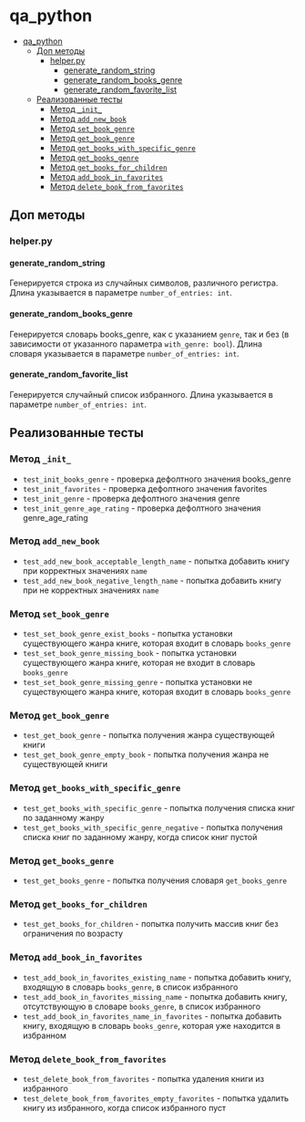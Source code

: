 # qa_python

<!-- TOC -->
* [qa_python](#qa_python)
  * [Доп методы](#доп-методы)
    * [helper.py](#helperpy)
      * [generate_random_string](#generate_random_string)
      * [generate_random_books_genre](#generate_random_books_genre)
      * [generate_random_favorite_list](#generate_random_favorite_list)
  * [Реализованные тесты](#реализованные-тесты)
    * [Метод `_init_`](#метод-_init_)
    * [Метод `add_new_book`](#метод-add_new_book)
    * [Метод `set_book_genre`](#метод-set_book_genre)
    * [Метод `get_book_genre`](#метод-get_book_genre)
    * [Метод `get_books_with_specific_genre`](#метод-get_books_with_specific_genre)
    * [Метод `get_books_genre`](#метод-get_books_genre)
    * [Метод `get_books_for_children`](#метод-get_books_for_children)
    * [Метод `add_book_in_favorites`](#метод-add_book_in_favorites)
    * [Метод `delete_book_from_favorites`](#метод-delete_book_from_favorites)
<!-- TOC -->

## Доп методы

### helper.py

####  generate_random_string

Генерируется строка из случайных символов, различного регистра. Длина указывается в параметре `number_of_entries: int`.

#### generate_random_books_genre

Генерируется словарь books_genre, как с указанием `genre`, так и без (в зависимости от указанного параметра 
`with_genre: bool`). Длина словаря указывается в параметре `number_of_entries: int`.

#### generate_random_favorite_list

Генерируется случайный список избранного. Длина указывается в параметре `number_of_entries: int`.

## Реализованные тесты

### Метод `_init_`

* `test_init_books_genre` - проверка дефолтного значения books_genre
* `test_init_favorites` - проверка дефолтного значения favorites
* `test_init_genre` - проверка дефолтного значения genre
* `test_init_genre_age_rating` - проверка дефолтного значения genre_age_rating

### Метод `add_new_book`

* `test_add_new_book_acceptable_length_name` - попытка добавить книгу при корректных значениях `name`
* `test_add_new_book_negative_length_name` - попытка добавить книгу при не корректных значениях `name`

### Метод `set_book_genre`

* `test_set_book_genre_exist_books` - попытка установки существующего жанра книге, которая входит в словарь `books_genre`
* `test_set_book_genre_missing_book` - попытка установки существующего жанра книге, которая не входит в словарь `books_genre`
* `test_set_book_genre_missing_genre` - попытка установки не существующего жанра книге, которая входит в словарь `books_genre`

### Метод `get_book_genre`

* `test_get_book_genre` - попытка получения жанра существующей книги
* `test_get_book_genre_empty_book` - попытка получения жанра не существующей книги

### Метод `get_books_with_specific_genre`

* `test_get_books_with_specific_genre` - попытка получения списка книг по заданному жанру
* `test_get_books_with_specific_genre_negative` - попытка получения списка книг по заданному жанру, когда список книг пустой

### Метод `get_books_genre`

* `test_get_books_genre` - попытка получения словаря `get_books_genre`

### Метод `get_books_for_children`

* `test_get_books_for_children` - попытка получить массив книг без ограничения по возрасту

### Метод `add_book_in_favorites`

* `test_add_book_in_favorites_existing_name` - попытка добавить книгу, входящую в словарь `books_genre`, в список избранного
* `test_add_book_in_favorites_missing_name` - попытка добавить книгу, отсутствующую в словаре `books_genre`, в список избранного
* `test_add_book_in_favorites_name_in_favorites` - попытка добавить книгу, входящую в словарь `books_genre`, которая уже находится в избранном

### Метод `delete_book_from_favorites`

* `test_delete_book_from_favorites` - попытка удаления книги из избранного
* `test_delete_book_from_favorites_empty_favorites` - попытка удалить книгу из избранного, когда список избранного пуст